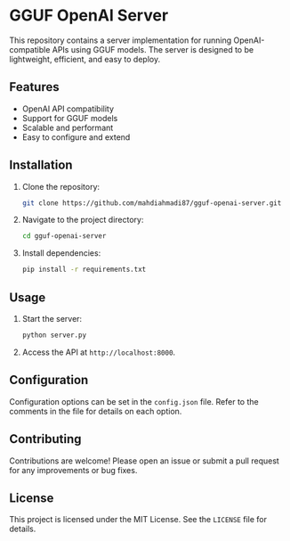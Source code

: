 # GGUF OpenAI Server

This repository contains a server implementation for running OpenAI-compatible APIs using GGUF models. The server is designed to be lightweight, efficient, and easy to deploy.

## Features
- OpenAI API compatibility
- Support for GGUF models
- Scalable and performant
- Easy to configure and extend

## Installation

1. Clone the repository:
   ```bash
   git clone https://github.com/mahdiahmadi87/gguf-openai-server.git
   ```

2. Navigate to the project directory:
   ```bash
   cd gguf-openai-server
   ```

3. Install dependencies:
   ```bash
   pip install -r requirements.txt
   ```

## Usage

1. Start the server:
   ```bash
   python server.py
   ```

2. Access the API at `http://localhost:8000`.

## Configuration

Configuration options can be set in the `config.json` file. Refer to the comments in the file for details on each option.

## Contributing

Contributions are welcome! Please open an issue or submit a pull request for any improvements or bug fixes.

## License

This project is licensed under the MIT License. See the `LICENSE` file for details.